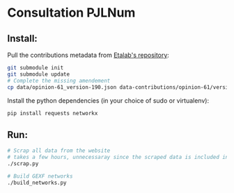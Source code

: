 # Consultation PJLNum

## Install:

Pull the contributions metadata from [Etalab's repository](https://git.framasoft.org/etalab/opinions-republique-numerique):

```bash
git submodule init
git submodule update
# Complete the missing amendement
cp data/opinion-61_version-190.json data-contributions/opinion-61/version-190.json
```

Install the python dependencies (in your choice of sudo or virtualenv):

```bash
pip install requests networkx
```

## Run:

```bash
# Scrap all data from the website
# takes a few hours, unnecessaray since the scraped data is included in the data directory
./scrap.py

# Build GEXF networks
./build_networks.py
```
